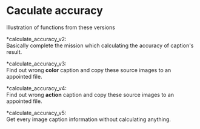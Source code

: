
# Caculate accuracy

Illustration of functions from these versions
  
*calculate_accuracy_v2:  
Basically complete the mission which calculating the accuracy of caption's result.
    
*calculate_accuracy_v3:  
Find out wrong **color** caption and copy these source images to an appointed file.
   
*calculate_accuracy_v4:  
Find out wrong **action** caption and copy these source images to an appointed file.
    
*calculate_accuracy_v5:  
Get every image caption information without calculating anything.
